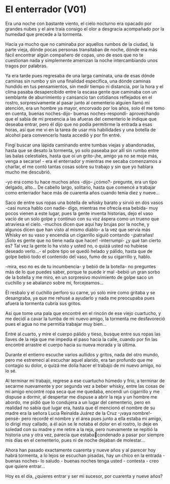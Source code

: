 # El enterrador (V01)

Era una noche con bastante viento, el cielo nocturno era opacado por grandes nubes y el aire traía consigo el olor a desgracia acompañado por la humedad que precede a la tormenta.

Hacía ya mucho que no caminaba por aquellos rumbos de la ciudad, la parte vieja, dónde pocas personas transitaban de noche, dónde era más fácil encontrar algún compañero de copas, uno de esos que no te cuestionan nada y simplemente amenizan la noche intercambiando unos tragos por palabras.

Ya era tarde pues regresaba de una larga caminata, una de esas dónde caminas sin rumbo y sin una finalidad específica, una dónde caminas hundido en tus pensamientos, sin medir tiempo ni distancia, por la hora y el clima pasaba
desapercibido entre la escasa gente que caminaba con un semblante de
aburrimiento y cansancio tan cotidianos reflejados en el rostro, sorpresivamente al pasar junto al cementerio alguien llamó mi atención, era un hombre ya mayor, encorvado por los años, solo
él me tomo en cuenta, buenas noches-dijo- buenas noches-respondí- aprovechando que el sabia de mi presencia a las afueras del cementerio le indique que deseaba entrar, pero él dijo que no podía permitirme la entrada a esas horas, así que me vi en la tarea de usar mis habilidades y una botella de alcohol para convencerlo hasta accedió y por fin entré.

Fingí buscar una lápida caminando entre tumbas viejas y abandonadas, hasta que se desato la tormenta, yo solo paseaba por allí sin rumbo entre las balas celestiales, hasta que oí un grito-¡he, amigo ya no se moje más, venga a secarse! - era el enterrador y mientras me secaba comenzamos a charlar, el me contó tantas cosas sobre su trabajo y sin que yo hablara mucho me descubrió.

-yo era como tu hace muchos años -dijo- ¿cómo?- pregunte, era un tipo
delgado, alto... De cabello largo, solitario, hasta que comencé a trabajar como enterrador hace más de cuarenta años cuando tenía diez y
nueve...

Saco de entre sus ropas una botella de whisky barato y sirvió en dos vasos -casi nunca hablo con nadie- digo, mientras me ofrecía esa bebida- muy pocos vienen a este lugar, pues la gente inventa historias, dejo el
vaso vacío de un solo golpe y continuo con su voz áspera como un trueno que atraviesa el cielo. 
-muchos dicen que aquí hay brujas por la noche, y algunos dicen que han visto al mismo diablo- a la vez que servía más
Whisky en su vaso y encendía un cigarrillo siguió contando 
-¡patrañas! ¡Solo es gente que no tiene nada que hacer! -interrumpí- ¿y qué tan cierto es? Tal vez la gente lo ha visto y usted no, o quizá usted no hubiese deseado verlo...- el pobre tipo se quedó helado y pálido, hasta que de
golpe bebió todo el contenido del vaso, fumo de su cigarrillo y, hablo.

-mira, eso no es de tu incumbencia- y bebió de la botella- no preguntes
más de lo que puedes saber, porque te puede ir mal -bebió un gran sorbo
de la botella y me miro, en un sorpresivo movimiento de golpe saco un cuchillo y se abalanzo sobre
mí, forcejeamos...

Él resbalo y el cuchillo perforo su carne, yo solo mire como gritaba y se desangraba, ya que me rehusé a ayudarlo y nada me preocupaba pues afuera la tormenta cubría sus gritos.

Así que tome una pala que encontré en el rincón de ese viejo cuartucho,
y me decidí a cavar la tumba de mi nuevo amigo, la tormenta me
desfavoreció pues el agua no me permitía trabajar muy bien... 

Entré al cuarto, y mire el cuerpo pálido y tieso, busque entre sus ropas las llaves de la reja que me impedía el paso hacia la calle, cuando por fin las encontré arrastre el cuerpo hacia su nueva morada y la última.

Durante el entierro escuche varios aullidos y gritos, nada del otro mundo, pero me estremecí al escuchar aquel alarido, era tan profundo que me contagio su dolor, o quizá me dolía hacer el trabajo de mi nuevo amigo, no lo sé.

Al terminar mi trabajo, regrese a ese cuartucho húmedo y frio, a
terminar de secarme nuevamente y por segunda vez a beber whisky, entre las cosas de mi amigo encontré ropa seca que me quedaba, encendí un cigarrillo y me dispuse a dormir, al despertar me dispuse a abrir la reja y un hombre me abordo, me pidió que lo condujera a un lugar del cementerio, pero en realidad no sabía qué lugar era, hasta que él mencionó el nombre de su madre era la señora Lucia Reinalda Juárez de la Cruz -¡vaya nombre!- pensé- pero recordé el nombre y el área pues junto a ella estaba mi amigo, lo dirigí muy callado, a él aún se le notaba el dolor en el rostro, lo deje en soledad con su madre y me retire a la reja, pero nuevamente se repitió la historia una y otra vez, parecía que estabacondenado a pasar por siempre mis días en el cementerio, pues ni de noche dejaban de molestar... 

Ahora han pasado exactamente cuarenta y nueve años y al parecer hoy habrá tormenta, a lo lejos se escuchan pisadas, hay un chico en la entrada -buenas noches- lo saludo - buenas noches tenga usted - contesta - creo que quiere entrar...

Hoy es el día, ¿quieres entrar y ser mi sucesor, por cuarenta y nueve
años?
